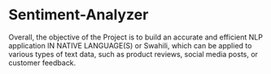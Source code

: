 # Sentiment-Analyzer
Overall, the objective of the Project is to build an accurate and efficient NLP application IN NATIVE LANGUAGE(S) or Swahili, which can be applied to various types of text data, such as product reviews, social media posts, or customer feedback.
